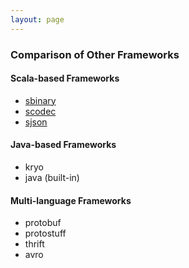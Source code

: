 ```yaml
---
layout: page
---
```


### Comparison of Other Frameworks

#### Scala-based Frameworks
- [sbinary](https://github.com/harrah/sbinary)
- [scodec](https://github.com/mpilquist/scodec)
- [sjson](https://github.com/debasishg/sjson)

#### Java-based Frameworks
- kryo
- java (built-in)

#### Multi-language Frameworks
- protobuf
- protostuff
- thrift
- avro

